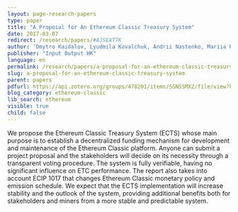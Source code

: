 ```yaml
---
layout: page-research-papers
type: paper
title: "A Proposal for An Ethereum Classic Treasury System"
date: 2017-03-07
redirect: /research/papers/#AJSEAT7K
author: 'Dmytro Kaidalov, Lyudmila Kovalchuk, Andrii Nastenko, Mariia Rodinko, Oleksiy Shevtsov, Roman Oliynykov'
publisher: "Input Output HK"
language: en
permalink: /research/papers/a-proposal-for-an-ethereum-classic-treasury-system/
slug: a-proposal-for-an-ethereum-classic-treasury-system
parent: papers
pdfurl: https://api.zotero.org/groups/478201/items/SGNSSMX2/file/view?key=Qcjdk4erSuUZ8jvAah59Asef
blog_category: ethereum-classic
lib_search: ethereum
visible: true
child: false
---
```

We propose the Ethereum Classic Treasury System (ECTS) whose main purpose is to establish a decentralized funding mechanism for development and maintenance of the Ethereum Classic platform. Anyone can submit a project proposal and the stakeholders will decide on its necessity through a transparent voting procedure. The system is fully verifiable, having no significant influence on ETC performance. The report also takes into account ECIP 1017 that changes Ethereum Classic monetary policy and emission schedule. We expect that the ECTS implementation will increase stability and the outlook of the system, providing additional benefits both for stakeholders and miners from a more stable and predictable system.
